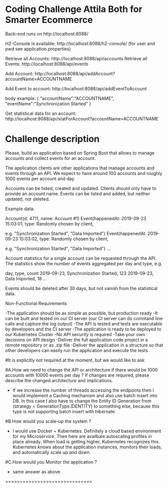 # Coding Challenge Attila Both for Smarter Ecommerce


Back-end runs on http://localhost:8088/

H2-Console is available: http://localhost:8088/h2-console/
(for user and pwd see application.properties)

Retrieve all Accounts: http://localhost:8088/api/accounts
Retrieve all Events: http://localhost:8088/api/events

Add Account: http://localhost:8088/api/addAccount?accountName=ACCOUNTNAME

Add Event to account: http://localhost:8088/api/addEventToAccount

body example:
{
"accountName":"ACCOUNTNAME",
"eventName":"Synchronization Started"
}

Get statistical data for an account: http://localhost:8088/api/statForAccount?accountName=ACCOUNTNAME


# Challenge description
Please, build an application based on Spring Boot that allows to manage accounts and collect events for an account. 

The application clients are other applications that manage accounts and events through an API. We expect to have around 100 accounts and roughly 1000 events per account and day.

Accounts can be listed, created and updated. Clients should only have to provide an account name. Events can be listed and added, but neither updated, nor deleted.

Example data:

Account(d: 4711, name: Account #1)
Event(happenedAt: 2019-09-23 15:03:01, type: Randomly chosen by client,

e.g. "Synchronization Started", "Data Imported")
Event(happenedAt: 2019-09-23 15:03:02, type: Randomly chosen by client,

e.g. "Synchronization Started", "Data Imported") ...

Account statistics for a single account can be requested through the API. The statistics show the number of events aggregated per day and type, e.g.

day, type, count
2019-09-23, Synchronization Started, 123 2019-09-23, Data Imported, 18
...

Events should be deleted after 30 days, but not vanish from the statistical data.

Non-Functional Requirements

-The application should be as simple as possible, but production ready
-It can be built and tested on our CI server (our CI server can do command line calls and capture the log output)
-The API is tested and tests are executable by developers and the CI server
-The application is ready to be deployed to our Kubernetes Cluster
-No API security is required
-Take your own decisions on API design
-Deliver the full application code project in a remote repository or as .zip file
-Deliver the application in a structure so that other developers can easily run the application and execute the tests


#It is explicitly not required at the moment, but we would like to ask

#A.How we need to change the API or architecture if there would be 1000 accounts with 10000 events per day ? If changes are required, please describe the changed architecture and implications. 
- If we increase the number of threads accessing the endpoints then I would implement a Caching mechanism and also use batch insert into DB. In this case I also have to change the Entity ID Generation from (strategy = GenerationType.IDENTITY) to something else, because this type is not supporting batch insert with hibernate. 

#B.How would you scale-up the system  ?
- I would use Docker + Kubernetes. Definitely a cloud based environment for my Microservice. Then here are availbale autoscaling profiles in place already. When load is getting higher, Kubernetes recognizes this. Kubernetes knows about the application instances, monitors their loads, and automatically scale up and down.

#C.How would you Monitor the application ?
- same answer as above.

==============================
